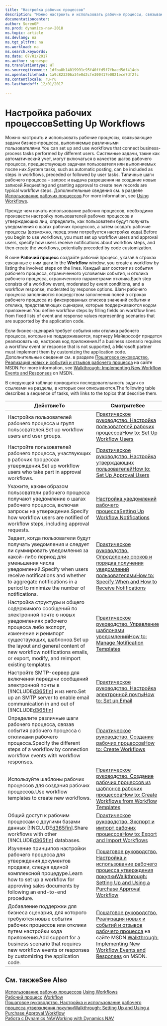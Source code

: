 ```yaml
---
title: "Настройка рабочих процессов"
description: "Можно настроить и использовать рабочие процессы, связывающие задачи бизнес-процесса, выполняемые различными пользователями. Системные задачи, такие как автоматический учет, могут включаться в качестве шагов рабочего процесса, предшествующих задачам пользователя или выполняемых после них. Типичные шаги рабочего процесса – запрос и выдача разрешения на создание новых записей."
documentationcenter: 
author: SorenGP
ms.prod: dynamics-nav-2018
ms.topic: article
ms.devlang: na
ms.tgt_pltfrm: na
ms.workload: na
ms.search.keywords: 
ms.date: 07/01/2017
ms.author: sgroespe
ms.translationtype: HT
ms.sourcegitcommit: 1dfba8b14019991c95f40ffd5f7fbaed5df414eb
ms.openlocfilehash: 1a9c823206a34e0d2cfe300417e0021ece7df2fc
ms.contentlocale: ru-ru
ms.lasthandoff: 12/01/2017

---
```

# <a name="setting-up-workflows"></a><span data-ttu-id="5eaf7-105">Настройка рабочих процессов</span><span class="sxs-lookup"><span data-stu-id="5eaf7-105">Setting Up Workflows</span></span>
<span data-ttu-id="5eaf7-106">Можно настроить и использовать рабочие процессы, связывающие задачи бизнес-процесса, выполняемые различными пользователями.</span><span class="sxs-lookup"><span data-stu-id="5eaf7-106">You can set up and use workflows that connect business-process tasks performed by different users.</span></span> <span data-ttu-id="5eaf7-107">Системные задачи, такие как автоматический учет, могут включаться в качестве шагов рабочего процесса, предшествующих задачам пользователя или выполняемых после них.</span><span class="sxs-lookup"><span data-stu-id="5eaf7-107">System tasks, such as automatic posting, can be included as steps in workflows, preceded or followed by user tasks.</span></span> <span data-ttu-id="5eaf7-108">Типичные шаги рабочего процесса – запрос и выдача разрешения на создание новых записей.</span><span class="sxs-lookup"><span data-stu-id="5eaf7-108">Requesting and granting approval to create new records are typical workflow steps.</span></span> <span data-ttu-id="5eaf7-109">Дополнительные сведения см. в разделе [Использование рабочих процессов](across-use-workflows.md).</span><span class="sxs-lookup"><span data-stu-id="5eaf7-109">For more information, see [Using Workflows](across-use-workflows.md).</span></span>  

 <span data-ttu-id="5eaf7-110">Прежде чем начать использование рабочих процессов, необходимо произвести настройку пользователей рабочих процессов и утверждающих лиц, определить, как пользователи будут получать уведомления о шагах рабочих процессов, а затем создать рабочие процессы (возможно, перед этим потребуется настройка кода).</span><span class="sxs-lookup"><span data-stu-id="5eaf7-110">Before you begin to use workflows, you must set up workflow users and approval users, specify how users receive notifications about workflow steps, and then create the workflows, potentially preceded by code customization.</span></span>  

 <span data-ttu-id="5eaf7-111">В окне **Рабочий процесс** создайте рабочий процесс, указав в строках связанные с ним шаги.</span><span class="sxs-lookup"><span data-stu-id="5eaf7-111">In the **Workflow** window, you create a workflow by listing the involved steps on the lines.</span></span> <span data-ttu-id="5eaf7-112">Каждый шаг состоит из события рабочего процесса, ограниченного условиями события, и отклика рабочего процесса, ограниченного параметрами отклика.</span><span class="sxs-lookup"><span data-stu-id="5eaf7-112">Each step consists of a workflow event, moderated by event conditions, and a workflow response, moderated by response options.</span></span> <span data-ttu-id="5eaf7-113">Шаги рабочего процесса заполняются посредством заполнения полей в строках рабочего процесса из фиксированных списков значений события и отклика, представляющих сценарии, которые поддерживаются кодом приложения.</span><span class="sxs-lookup"><span data-stu-id="5eaf7-113">You define workflow steps by filling fields on workflow lines from fixed lists of event and response values representing scenarios that are supported by the application code.</span></span>  

 <span data-ttu-id="5eaf7-114">Если бизнес-сценарий требует события или отклика рабочего процесса, которые не поддерживаются, партнеру Майкрософт придется реализовать их, настроив код приложения.</span><span class="sxs-lookup"><span data-stu-id="5eaf7-114">If a business scenario requires a workflow event or response that is not supported, a Microsoft partner must implement them by customizing the application code.</span></span> <span data-ttu-id="5eaf7-115">Дополнительные сведения см. в разделе [Пошаговое руководство. Реализация новых и событий и отзывов рабочего процесса](https://msdn.microsoft.com/en-us/library/mt574349.aspx) на сайте MSDN.</span><span class="sxs-lookup"><span data-stu-id="5eaf7-115">For more information, see [Walkthrough: Implementing New Workflow Events and Responses](https://msdn.microsoft.com/en-us/library/mt574349.aspx) on MSDN.</span></span>

 <span data-ttu-id="5eaf7-116">В следующей таблице приводится последовательность задач со ссылками на разделы, в которых они описываются.</span><span class="sxs-lookup"><span data-stu-id="5eaf7-116">The following table describes a sequence of tasks, with links to the topics that describe them.</span></span>  

|<span data-ttu-id="5eaf7-117">**Действие**</span><span class="sxs-lookup"><span data-stu-id="5eaf7-117">**To**</span></span>|<span data-ttu-id="5eaf7-118">**Смотрите**</span><span class="sxs-lookup"><span data-stu-id="5eaf7-118">**See**</span></span>|  
|------------|-------------|  
|<span data-ttu-id="5eaf7-119">Настройка пользователей рабочего процесса и групп пользователей.</span><span class="sxs-lookup"><span data-stu-id="5eaf7-119">Set up workflow users and user groups.</span></span>|[<span data-ttu-id="5eaf7-120">Практическое руководство. Настройка пользователей рабочих процессов</span><span class="sxs-lookup"><span data-stu-id="5eaf7-120">How to: Set Up Workflow Users</span></span>](across-how-to-set-up-workflow-users.md)|  
|<span data-ttu-id="5eaf7-121">Настройте пользователей рабочего процесса, участвующих в рабочих процессах утверждения.</span><span class="sxs-lookup"><span data-stu-id="5eaf7-121">Set up workflow users who take part in approval workflows.</span></span>|[<span data-ttu-id="5eaf7-122">Практическое руководство. Настройка утверждающих пользователей</span><span class="sxs-lookup"><span data-stu-id="5eaf7-122">How to: Set Up Approval Users</span></span>](across-how-to-set-up-approval-users.md)|  
|<span data-ttu-id="5eaf7-123">Укажите, каким образом пользователи рабочего процесса получают уведомление о шагах рабочего процесса, включая запросы на утверждение.</span><span class="sxs-lookup"><span data-stu-id="5eaf7-123">Specify how workflow users are notified of workflow steps, including approval requests.</span></span>|[<span data-ttu-id="5eaf7-124">Настройка уведомлений рабочего процесса</span><span class="sxs-lookup"><span data-stu-id="5eaf7-124">Setting Up Workflow Notifications</span></span>](across-setting-up-workflow-notifications.md)|  
|<span data-ttu-id="5eaf7-125">Задает, когда пользователи будут получать уведомления и следует ли суммировать уведомления за какой-либо период для уменьшения числа уведомлений.</span><span class="sxs-lookup"><span data-stu-id="5eaf7-125">Specify when users receive notifications and whether to aggregate notifications in a period to minimize the number of notifications.</span></span>|[<span data-ttu-id="5eaf7-126">Практическое руководство. Определение сроков и порядка получения уведомлений пользователями</span><span class="sxs-lookup"><span data-stu-id="5eaf7-126">How to: Specify When and How to Receive Notifications</span></span>](across-how-to-specify-when-and-how-to-receive-notifications.md)|  
|<span data-ttu-id="5eaf7-127">Настройка структуры и общего содержимого сообщений по электронной почте о новых уведомлениях рабочего процесса либо экспорт, изменение и реимпорт существующих, шаблонов.</span><span class="sxs-lookup"><span data-stu-id="5eaf7-127">Set up the layout and general content of new workflow notifications emails, or export, modify, and reimport existing templates.</span></span>|[<span data-ttu-id="5eaf7-128">Практическое руководство. Управление шаблонами уведомлений</span><span class="sxs-lookup"><span data-stu-id="5eaf7-128">How to: Manage Notification Templates</span></span>](across-how-to-manage-notification-templates.md)|  
|<span data-ttu-id="5eaf7-129">Настройте SMTP-сервер для включения передачи сообщений электронной почты в [!INCLUDE[d365fin](includes/d365fin_md.md)] и из него.</span><span class="sxs-lookup"><span data-stu-id="5eaf7-129">Set up an SMTP server to enable email communication in and out of [!INCLUDE[d365fin](includes/d365fin_md.md)]</span></span>|[<span data-ttu-id="5eaf7-130">Практическое руководство. Настройка электронной почты</span><span class="sxs-lookup"><span data-stu-id="5eaf7-130">How to: Set up Email</span></span>](madeira-how-setup-email.md)|
|<span data-ttu-id="5eaf7-131">Определите различные шаги рабочего процесса, связав события рабочего процесса с откликами рабочего процесса.</span><span class="sxs-lookup"><span data-stu-id="5eaf7-131">Specify the different steps of a workflow by connection workflow events with workflow responses.</span></span>|[<span data-ttu-id="5eaf7-132">Практическое руководство. Создание рабочих процессов</span><span class="sxs-lookup"><span data-stu-id="5eaf7-132">How to: Create Workflows</span></span>](across-how-to-create-workflows.md)|  
|<span data-ttu-id="5eaf7-133">Используйте шаблоны рабочих процессов для создания рабочих процессов.</span><span class="sxs-lookup"><span data-stu-id="5eaf7-133">Use workflow templates to create new workflows.</span></span>|[<span data-ttu-id="5eaf7-134">Практическое руководство. Создание рабочих процессов из шаблонов рабочих процессов</span><span class="sxs-lookup"><span data-stu-id="5eaf7-134">How to: Create Workflows from Workflow Templates</span></span>](across-how-to-create-workflows-from-workflow-templates.md)|  
|<span data-ttu-id="5eaf7-135">Общий доступ к рабочим процессам с другими базами данных [!INCLUDE[d365fin](includes/d365fin_md.md)].</span><span class="sxs-lookup"><span data-stu-id="5eaf7-135">Share workflows with other [!INCLUDE[d365fin](includes/d365fin_md.md)] databases.</span></span>|[<span data-ttu-id="5eaf7-136">Практическое руководство. Экспорт и импорт рабочих процессов</span><span class="sxs-lookup"><span data-stu-id="5eaf7-136">How to: Export and Import Workflows</span></span>](across-how-to-export-and-import-workflows.md)|  
|<span data-ttu-id="5eaf7-137">Изучение принципов настройки рабочего процесса для утверждения документов продажи, следуя единой комплексной процедуре.</span><span class="sxs-lookup"><span data-stu-id="5eaf7-137">Learn how to set up a workflow for approving sales documents by following an end-to-end procedure.</span></span>|[<span data-ttu-id="5eaf7-138">Пошаговое руководство. Настройка и использование рабочего процесса утверждения покупки</span><span class="sxs-lookup"><span data-stu-id="5eaf7-138">Walkthrough: Setting Up and Using a Purchase Approval Workflow</span></span>](walkthrough-setting-up-and-using-a-purchase-approval-workflow.md)|  
|<span data-ttu-id="5eaf7-139">Добавление поддержки для бизнеса сценария, для которого требуются новые события рабочих процессов или отклики путем настройки кода приложения.</span><span class="sxs-lookup"><span data-stu-id="5eaf7-139">Add support for a business scenario that requires new workflow events or responses by customizing the application code.</span></span>|<span data-ttu-id="5eaf7-140">[Пошаговое руководство. Реализация новых и событий и отзывов рабочего процесса](https://msdn.microsoft.com/en-us/library/mt574349.aspx) на сайте MSDN.</span><span class="sxs-lookup"><span data-stu-id="5eaf7-140">[Walkthrough: Implementing New Workflow Events and Responses](https://msdn.microsoft.com/en-us/library/mt574349.aspx) on MSDN.</span></span>|  

## <a name="see-also"></a><span data-ttu-id="5eaf7-141">См. также</span><span class="sxs-lookup"><span data-stu-id="5eaf7-141">See Also</span></span>  
 <span data-ttu-id="5eaf7-142">[Использование рабочих процессов](across-use-workflows.md) </span><span class="sxs-lookup"><span data-stu-id="5eaf7-142">[Using Workflows](across-use-workflows.md) </span></span>  
 <span data-ttu-id="5eaf7-143">[Рабочий процесс](across-workflow.md) </span><span class="sxs-lookup"><span data-stu-id="5eaf7-143">[Workflow](across-workflow.md) </span></span>  
 [<span data-ttu-id="5eaf7-144">Пошаговое руководство. Настройка и использование рабочего процесса утверждения покупки</span><span class="sxs-lookup"><span data-stu-id="5eaf7-144">Walkthrough: Setting Up and Using a Purchase Approval Workflow</span></span>](walkthrough-setting-up-and-using-a-purchase-approval-workflow.md)  
 [<span data-ttu-id="5eaf7-145">Работа с Dynamics NAV</span><span class="sxs-lookup"><span data-stu-id="5eaf7-145">Working with Dynamics NAV</span></span>](ui-work-product.md)

